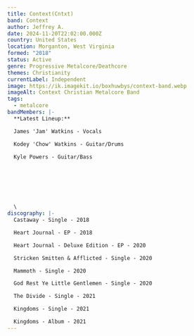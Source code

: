 ```yaml
---
title: Context(Cntxt)
band: Context
author: Jeffrey A.
date: 2024-11-20T22:02:00.000Z
country: United States
location: Morganton, West Virginia
formed: "2018"
status: Active
genre: Progressive Metalcore/Deathcore
themes: Christianity
currentLabel: Independent
image: https://ik.imagekit.io/boxhuwbys/context-band.webp
imageAlt: Context Christian Metalcore Band
tags:
  - metalcore
bandMembers: |-
  **Latest Lineup:**

  James 'Jam' Watkins - Vocals

  Kodey 'Chow' Watkins - Guitar/Drums

  Kyle Powers - Guitar/Bass 



  	



  \
discography: |-
  Castaway - Single - 2018

  Heart Journal - EP - 2018

  Heart Journal - Deluxe Edition - EP - 2020

  Stricken Smitten & Afflicted - Single - 2020

  Mammoth - Single - 2020

  God Rest Ye Little Gentlemen - Single - 2020

  The Divide - Single - 2021

  Kingdoms - Single - 2021

  Kingdoms - Album - 2021
---
```


